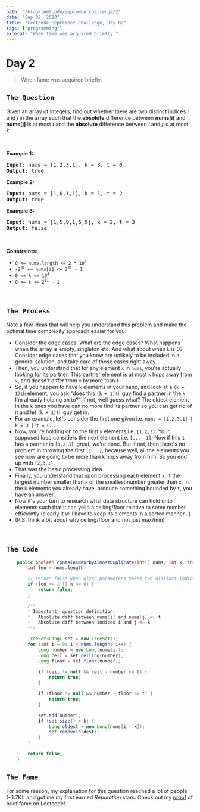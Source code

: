 ```yaml
---
path: "/blog/leetcode/septemberchallenge/2"
date: "Sep 02, 2020"
title: "Leetcode September Challenge, Day 02"
tags: ["programming"]
excerpt: "When fame was acquired briefly."
---
```


# Day 2

> When fame was acquired briefly.

## `The Question`

<div><p>Given an array of integers, find out whether there are two distinct indices <i>i</i> and <i>j</i> in the array such that the <b>absolute</b> difference between <b>nums[i]</b> and <b>nums[j]</b> is at most <i>t</i> and the <b>absolute</b> difference between <i>i</i> and <i>j</i> is at most <i>k</i>.</p>

<p>&nbsp;</p>
<p><strong>Example 1:</strong></p>
<pre><strong>Input:</strong> nums = [1,2,3,1], k = 3, t = 0
<strong>Output:</strong> true
</pre><p><strong>Example 2:</strong></p>
<pre><strong>Input:</strong> nums = [1,0,1,1], k = 1, t = 2
<strong>Output:</strong> true
</pre><p><strong>Example 3:</strong></p>
<pre><strong>Input:</strong> nums = [1,5,9,1,5,9], k = 2, t = 3
<strong>Output:</strong> false
</pre>
<p>&nbsp;</p>
<p><strong>Constraints:</strong></p>

<ul>
	<li><code>0 &lt;= nums.length &lt;= 2 * 10<sup>4</sup></code></li>
	<li><code>-2<sup>31</sup> &lt;= nums[i]&nbsp;&lt;= 2<sup>31</sup> - 1</code></li>
	<li><code>0 &lt;= k &lt;= 10<sup>4</sup></code></li>
	<li><code>0 &lt;= t &lt;= 2<sup>31</sup> - 1</code></li>
</ul>
</div>

<br/>

## `The Process`

Note a few ideas that will help you understand this problem and make the optimal time complexity approach easier for you:

- Consider the edge cases. What are the edge cases? What happens when the array is empty, singleton etc. And what about when `k` is 0? Consider edge cases that you know are unlikely to be included in a general solution, and take care of those cases right away.
- Then, you understand that for any element `x` in `nums`, you're actually looking for its partner. This partner element is at most `k` hops away from `x`, and doesn't differ from `x` by more than `t`.
- So, if you happen to have `k` elements in your hand, and look at a `(k + 1)th` element, you ask "does this `(k + 1)th` guy find a partner in the `k` I'm already holding on to?"
  If not, well guess what? The oldest element in the `k` ones you have can no more find its partner so you can get rid of it and let `(k + 1)th` guy get in.
- For an example, let's consider the first one given i.e. `nums = [1,2,3,1] | k = 3 | t = 0`.
- Now, you're holding on to the first `k` elements i.e. `[1,2,3]`. Your supposed loop considers the next element i.e. `[..., 1]`. Now if this `1` has a partner in `[1,2,3]`, great, we're done. But if not, then there's no problem in throwing the first `[1...]`, because well, all the elements you see now are going to be more than `k` hops away from him. So you end up with `[2,3,1]`.
- That was the basic processing idea.
- Finally, you understand that upon processing each element `x`, if the largest number smaller than `x` or the smallest number greater than `x`, in the `k` elements you already have, produce something bounded by `t`, you have an answer.
- Now it's your turn to research what data structure can hold onto elements such that it can yeild a ceiling/floor relative to some number efficiently (clearly it will have to keep its elements in a sorted manner...)
- (P.S. think a bit about why ceiling/floor and not just max/min)

<br/>

## `The Code`

```java
    public boolean containsNearbyAlmostDuplicate(int[] nums, int k, int t) {
        int len = nums.length;

        // return false when given parameters makes two distinct indices impossible
        if (len <= 1 || k <= 0) {
            return false;
        }

        /**
        * Important, question definition:
        *   Absolute diff between nums[i] and nums[j] <= t
        *   Absolute diff between indices i and j <= k
        **/

        TreeSet<Long> set = new TreeSet();
        for (int i = 0; i < nums.length; i++) {
            Long number = new Long(nums[i]);
            Long ceil = set.ceiling(number);
            Long floor = set.floor(number);

            if (ceil != null && ceil - number <= t) {
                return true;
            }

            if (floor != null && number - floor <= t) {
                return true;
            }

            set.add(number);
            if (set.size() > k) {
                Long oldest = new Long(nums[i - k]);
                set.remove(oldest);
            }
        }

        return false;
    }
```

## `The Fame`

For some reason, my explanation for this question reached a lot of people (~1.7K), and got me my first earned _Reputation_ stars. Check out my [proof](https://leetcode.com/discuss/explore/september-leetcoding-challenge/825726/contains-duplicate-iii-best-theoretical-time-complexity-java) of brief fame on Leetcode!
